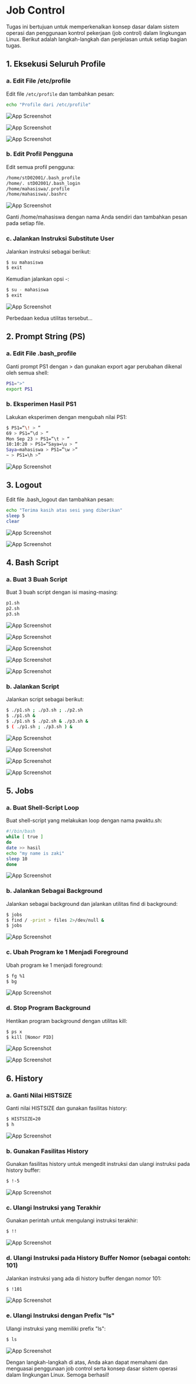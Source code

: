 # Job Control

Tugas ini bertujuan untuk memperkenalkan konsep dasar dalam sistem operasi dan penggunaan kontrol pekerjaan (job control) dalam lingkungan Linux. Berikut adalah langkah-langkah dan penjelasan untuk setiap bagian tugas.

## 1. Eksekusi Seluruh Profile

### a. Edit File /etc/profile

Edit file `/etc/profile` dan tambahkan pesan:

```bash
echo "Profile dari /etc/profile"
```

![App Screenshot](/Images/1.png)

![App Screenshot](/Images/2.png)

![App Screenshot](/Images/3.png)

### b. Edit Profil Pengguna

Edit semua profil pengguna:

```bash
/home/stD02001/.bash_profile
/home/. stD02001/.bash_login
/home/mahasiswa/.profile
/home/mahasiswa/.bashrc
```

![App Screenshot](/Images/4.png)

Ganti /home/mahasiswa dengan nama Anda sendiri dan tambahkan pesan pada setiap file.

### c. Jalankan Instruksi Substitute User

Jalankan instruksi sebagai berikut:

```bash
$ su mahasiswa
$ exit
```

Kemudian jalankan opsi -:

```bash
$ su - mahasiswa
$ exit
```

![App Screenshot](/Images/5.png)

Perbedaan kedua utilitas tersebut...

## 2. Prompt String (PS)

### a. Edit File .bash_profile

Ganti prompt PS1 dengan > dan gunakan export agar perubahan dikenal oleh semua shell:

```bash
PS1=">"
export PS1
```

### b. Eksperimen Hasil PS1

Lakukan eksperimen dengan mengubah nilai PS1:

```bash
$ PS1=“\! > “
69 > PS1=”\d > “
Mon Sep 23 > PS1=”\t > “
10:10:20 > PS1=”Saya=\u > “
Saya=mahasiswa > PS1=”\w >”
~ > PS1=\h >”
```

![App Screenshot](/Images/6.png)

## 3. Logout

Edit file .bash_logout dan tambahkan pesan:

```bash
echo "Terima kasih atas sesi yang diberikan"
sleep 5
clear
```

![App Screenshot](/Images/9.png)

![App Screenshot](/Images/10.png)

## 4. Bash Script

### a. Buat 3 Buah Script

Buat 3 buah script dengan isi masing-masing:

```bash
p1.sh
p2.sh
p3.sh
```

![App Screenshot](/Images/nano%203%20buah%20script.png)

![App Screenshot](/Images/11.png)

![App Screenshot](/Images/12.png)

![App Screenshot](/Images/12.png)

![App Screenshot](/Images/14.png)

### b. Jalankan Script

Jalankan script sebagai berikut:

```bash
$ ./p1.sh ; ./p3.sh ; ./p2.sh
$ ./p1.sh &
$ ./p1.sh $ ./p2.sh & ./p3.sh &
$ ( ./p1.sh ; ./p3.sh ) &
```

![App Screenshot](/Images/15.png)

![App Screenshot](/Images/16.png)

![App Screenshot](/Images/17.png)

![App Screenshot](/Images/18.png)

## 5. Jobs

### a. Buat Shell-Script Loop

Buat shell-script yang melakukan loop dengan nama pwaktu.sh:

```bash
#!/bin/bash
while [ true ]
do
date >> hasil
echo "my name is zaki"
sleep 10
done
```

![App Screenshot](/Images/pwaktu.png)

### b. Jalankan Sebagai Background

Jalankan sebagai background dan jalankan utilitas find di background:

```bash
$ jobs
$ find / -print > files 2>/dev/null &
$ jobs
```

![App Screenshot](/Images/19.png)

### c. Ubah Program ke 1 Menjadi Foreground

Ubah program ke 1 menjadi foreground:

```bash
$ fg %1
$ bg
```

![App Screenshot](/Images/20.png)

### d. Stop Program Background

Hentikan program background dengan utilitas kill:

```bash
$ ps x
$ kill [Nomor PID]
```

![App Screenshot](/Images/21.png)

![App Screenshot](/Images/22.png)

## 6. History

### a. Ganti Nilai HISTSIZE

Ganti nilai HISTSIZE dan gunakan fasilitas history:

```bash
$ HISTSIZE=20
$ h
```

![App Screenshot](/Images/23.png)

### b. Gunakan Fasilitas History

Gunakan fasilitas history untuk mengedit instruksi dan ulangi instruksi pada history buffer:

```bash
$ !-5
```

![App Screenshot](/Images/24.png)

### c. Ulangi Instruksi yang Terakhir

Gunakan perintah untuk mengulangi instruksi terakhir:

```bash
$ !!
```

![App Screenshot](/Images/25.png)

### d. Ulangi Instruksi pada History Buffer Nomor (sebagai contoh: 101)

Jalankan instruksi yang ada di history buffer dengan nomor 101:

```bash
$ !101
```

![App Screenshot](/Images/26.png)

### e. Ulangi Instruksi dengan Prefix "ls"

Ulangi instruksi yang memiliki prefix "ls":

```bash
$ ls
```

![App Screenshot](/Images/27.png)

Dengan langkah-langkah di atas, Anda akan dapat memahami dan menguasai penggunaan job control serta konsep dasar sistem operasi dalam lingkungan Linux. Semoga berhasil!
